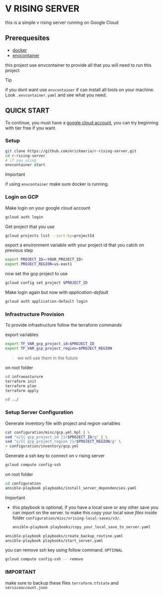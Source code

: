 # V RISING SERVER 

this is a simple v rising server running on Google Cloud

## Prerequesites

- [docker](https://docs.docker.com/get-docker/)
- [envcontainer](https://github.com/erickmaria/envcontainer)

this project use envcontainer to provide all that you will need to run this project
> [!TIP]
> if you dont want use `envcontainer` if can install all tools on your machine. Look `.envcontainer.yaml` and see what you need.

## QUICK START

To continue, you must have a [google cloud account](https://cloud.google.com/), you can try beginning with tier free if you 
want.

### Setup
```bash
git clone https://github.com/erickmaria/r-rising-server.git
cd r-rising-server
# if you using
envcontainer start
```
> [!IMPORTANT]
> if using `envcontainer` make sure docker is running.

### Login on GCP

Make login on your google cloud account
```bash
gcloud auth login
```

Get project that you use
```bash
gcloud projects list --sort-by=projectId
```

export a environment variable with your project id that you catch on previous step
```bash
export PROJECT_ID=<YOUR_PROJECT_ID>
export PROJECT_REGION=us-east1
```

now set the gcp project to use
```bash 
gcloud config set project $PROJECT_ID
```

Make login again but now with *application-default*
```bash 
gcloud auth application-default login 
```

### Infrastructure Provision

To provide infrastructure follow the terraform commands

export variables
```bash
export TF_VAR_gcp_project_id=$PROJECT_ID
export TF_VAR_gcp_project_region=$PROJECT_REGION
```
> we will use them in the future

on root folder
```bash 
cd infraeasturure
terraform init
terraform plan
terraform apply

cd ../
```

### Setup Server Configuration

Generate inventory file with project and region variables
```bash 
cat configuration/misc/gcp.yml.hpl | \
sed "s/{{ gcp_project_id }}/$PROJECT_ID/g" | \
sed "s/{{ gcp_project_region }}/$PROJECT_REGION/g" \
> configuration/inventory/gcp.yml
```

Generate a ssh key to connect on v rising server
```bash 
gcloud compute config-ssh
```
on root folder
```bash 
cd configuration
ansible-playbook playbooks/install_server_dependencies.yaml
```

> [!IMPORTANT]
> - this playbook is optional, if you have a local save or any other save you can import on the server.
>   to make this copy your local *save files* inside folder `configuration/misc/vrising-local-saves/v3/`.
>   ```bash
>   ansible-playbook playbooks/copy_your_local_save_to_server.yaml
>   ```

```bash
ansible-playbook playbooks/create_backup_routine.yaml
ansible-playbook playbooks/start_server.yaml
```

you can remove ssh key using follow command. `OPTIONAL` 
```bash
gcloud compute config-ssh -- remove
```

### IMPORTANT

make sure to backup these files `terraform.tfstate` and  `serviceaccount.json`